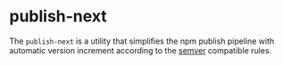 # publish-next

The `publish-next` is a utility that simplifies the npm publish pipeline with automatic version increment according to the [semver](https://semver.org) compatible rules.

